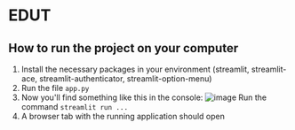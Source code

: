 # EDUT

## How to run the project on your computer
  1. Install the necessary packages in your environment (streamlit, streamlit-ace, streamlit-authenticator, streamlit-option-menu)
  2. Run the file `app.py`
  3. Now you'll find something like this in the console: 
     ![image](https://user-images.githubusercontent.com/102533957/174446244-92684cbe-9310-4a40-9e30-4bf8ab08e588.png) 
     Run the command `streamlit run ...`
  4. A browser tab with the running application should open
